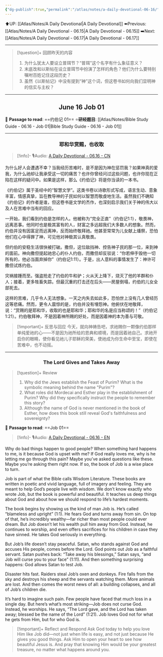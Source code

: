 ```yaml
---
{"dg-publish":true,"permalink":"/atlas/notes/a-daily-devotional-06-16/"}
---
```


 ⬆️UP: [[Atlas/Notes/A Daily Devotional\|A Daily Devotional]]
⬅️Previous: [[Atlas/Notes/A Daily Devotional - 06.15\|A Daily Devotional - 06.15]]
➡️Next: [[Atlas/Notes/A Daily Devotional - 06.17\|A Daily Devotional - 06.17]]

---

> [!question]+ 回顾昨天的内容
> 1. 为什么犹太人要设立普珥节？“普珥”这个名字有什么象征意义？
> 2. ⁠末底改和以斯帖在设立普珥节中扮演了怎样的角色？他们为什么要特别嘱咐百姓记住这段历史？
> 3. 虽然《以斯帖记》中没有提到“神”这个词，但这卷书如何向我们显明神的信实与主权？


---
## <center>June 16 Job 01</center>

📖 **Passage to read**: ==约伯记 01==
⭐**研经题目**: [[Atlas/Notes/Bible Study Guide - 06.16 - Job 01\|Bible Study Guide - 06.16 - Job 01]]

---
### <center>耶和华赏赐，也收取</center>

> [!info]- 🎙️Audio: [A Daily Devotional - 06.16 - CN]()

为什么好人会遭遇不幸？当我经历苦难时，是不是因为神在惩罚我？如果神真的爱我，为什么祂却让我承受这一切的痛苦？也许你曾经问过这些问题，也许你现在正陷在这样的疑问中。如果是这样，那么《约伯记》将是你当读的一本书。

《约伯记》属于圣经中的“智慧文学”。这类书卷以诗歌形式写成，语言生动、意象丰富，情感真挚，旨在教导神的子民如何以智慧而敬虔地生活。虽然我们不确知《约伯记》的作者是谁，但这卷书是文学的杰作，也深刻启示我们关于神的伟大以及人在苦难中当有的回应。

一开始，我们看到约伯是怎样的人。他被称为“完全正直”（约伯记1:1），敬畏神，远离恶事。他同时也是极其富有的人，财富之多远超我们大多数人的想象。然而，约伯并没有因富足而远离神，反而始终敬拜祂。他甚至常常为儿女献上燔祭，恐怕他们在心中得罪了神，可见他对神极其认真敬畏。

但约伯的安稳生活很快被打破。撒但，这位敌挡神、控告神子民的那一位，来到神的面前。神向撒但提起祂忠心的仆人约伯，而撒但却反驳说：“你若伸手毁他一切所有的，他必当面弃掉你”（约伯记1:11）。于是，出人意料的事情发生了：神许可撒但试炼约伯。

灾祸接踵而至。强盗抢走了约伯的牛和驴；火从天上降下，烧灭了他的羊群和仆人；接着，更多牲畜失踪。但最沉重的打击还在后头——房屋倒塌，约伯的儿女全部死去。

这样的苦难，几乎令人无法想象。一天之内失去如此多，恐怕世上没有几人曾经历这等悲痛。然而，更令人震惊的是，约伯并没有埋怨神。他俯伏在地敬拜，说：“赏赐的是耶和华，收取的也是耶和华；耶和华的名是应当称颂的！”（约伯记1:21）。约伯敬拜神，不是因着神所赐的好处，而是因着神的本为善与可敬。

> [!important]+ 反思与回应
今天，就向神祷告吧，求祂赐你一颗像约伯那样单纯爱祂的心——不是因为祂所给的恩典和顺境，而是因着祂自己。求祂开启你的眼睛，使你看见祂儿子耶稣的荣美，使祂成为你生命中至宝，即使在苦难中，也不动摇。


---
### <center>The Lord Gives and Takes Away</center>

> [!question]+ Review
> 1. Why did the Jews establish the Feast of Purim? What is the symbolic meaning behind the name "Purim"?
> 2. What roles did Mordecai and Esther play in the establishment of Purim? Why did they specifically instruct the people to remember this story?
> 3. Although the name of God is never mentioned in the book of Esther, how does this book still reveal God's faithfulness and sovereignty?

📖 **Passage to read**: ==Job 01==

> [!info]- 🎙️Audio: [A Daily Devotional - 06.16 - EN]()  

Why do bad things happen to good people? When something hard happens to me, is it because God is upset with me? If God really loves me, why is he letting me go through this pain? Maybe you’ve asked questions like these. Maybe you’re asking them right now. If so, the book of Job is a wise place to turn.

Job is part of what the Bible calls Wisdom Literature. These books are written in poetic and vivid language, full of imagery and feeling. They are meant to help God’s people live with wisdom. We don’t know exactly who wrote Job, but the book is powerful and beautiful. It teaches us deep things about God and about how we should respond to life’s hardest moments.

The book begins by showing us the kind of man Job is. He’s called “blameless and upright” (1:1). He fears God and turns away from sin. On top of that, he’s incredibly wealthy—far richer than most people could ever dream. But Job doesn’t let his wealth pull him away from God. Instead, he continues to worship, and even offers sacrifices for his children in case they have sinned. He takes God seriously in everything.

But Job’s life doesn’t stay peaceful. Satan, who stands against God and accuses His people, comes before the Lord. God points out Job as a faithful servant. Satan pushes back: “Take away his blessings,” Satan says, “and Job will curse you to your face” (1:11). And then something surprising happens: God allows Satan to test Job.

Disaster hits fast. Raiders steal Job’s oxen and donkeys. Fire falls from the sky and destroys his sheep and the servants watching them. More animals are lost. And then comes the worst news of all: a building collapses, and all of Job’s children die.

It’s hard to imagine such pain. Few people have faced that much loss in a single day. But here’s what’s most striking—Job does not curse God. Instead, he worships. He says, “The Lord gave, and the Lord has taken away; blessed be the name of the Lord” (1:21). Job loves God not for what he gets from Him, but for who God is.

> [!important]+ Reflect and Respond
Ask God today to help you love Him like Job did—not just when life is easy, and not just because He gives you good things. Ask Him to open your heart to see how beautiful Jesus is. And pray that knowing Him would be your greatest treasure, no matter what happens around you.








